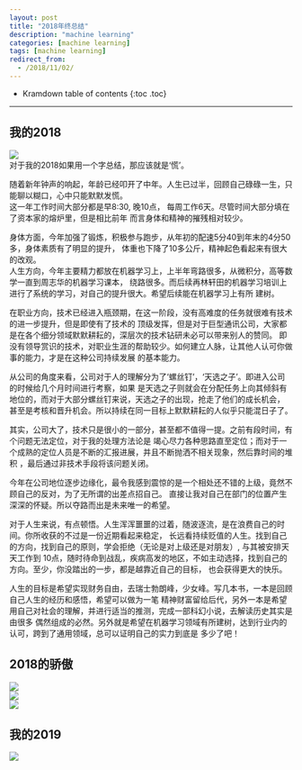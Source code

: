 ```yaml
---
layout: post
title: "2018年终总结"
description: "machine learning"
categories: [machine learning]
tags: [machine learning]
redirect_from: 
  - /2018/11/02/
---  
```

* Kramdown table of contents
{:toc .toc}
---

##  我的2018   
![](http://images.sailblade.com/2018+%E5%9B%9E%E9%A1%BE.png)  
对于我的2018如果用一个字总结，那应该就是‘慌’。    
    
随着新年钟声的响起，年龄已经叩开了中年。人生已过半，回顾自己碌碌一生，只能聊以糊口，心中只能默默发慌。    
这一年工作时间大部分都是早8:30, 晚10点， 每周工作6天。尽管时间大部分填在了资本家的熔炉里，但是相比前年
而言身体和精神的摧残相对较少。    
    
身体方面，今年加强了锻炼，积极参与跑步，从年初的配速5分40到年末的4分50多，身体素质有了明显的提升，
体重也下降了10多公斤，精神起色看起来有很大的改观。    
人生方向，今年主要精力都放在机器学习上，上半年弯路很多，从微积分，高等数学一直到周志华的机器学习课本，
绕路很多。而后续再林轩田的机器学习培训上进行了系统的学习，对自己的提升很大。希望后续能在机器学习上有所
建树。    
    
在职业方向，技术已经进入瓶颈期，在这一阶段，没有高难度的任务就很难有技术的进一步提升，但是即使有了技术的
顶级发挥，但是对于巨型通讯公司，大家都是在各个细分领域默默耕耘的，深层次的技术钻研未必可以带来别人的赞同。
即没有领导赏识的技术，对职业生涯的帮助较少。如何建立人脉，让其他人认可你做事的能力，才是在这种公司持续发展
的基本能力。   
     
从公司的角度来看，公司对于人的理解分为了‘螺丝钉’，‘天选之子’。即进入公司的时候给几个月时间进行考察，如果
是天选之子则就会在分配任务上向其倾斜有地位的，而对于大部分螺丝钉来说，天选之子的出现，抢走了他们的成长机会，
甚至是考核和晋升机会。所以持续在同一目标上默默耕耘的人似乎只能混日子了。    
    
其实，公司大了，技术只是很小的一部分，甚至都不值得一提。之前有段时间，有个问题无法定位，对于我的处理方法论是
竭心尽力各种思路直至定位；而对于一个成熟的定位人员是不断的汇报进展，并且不断抛洒不相关现象，然后靠时间的堆积
，最后通过非技术手段将该问题关闭。
    
今年在公司地位逐步边缘化，最令我感到震惊的是一个相处还不错的上级，竟然不顾自己的反对，为了无所谓的出差点招自己。
直接让我对自己在部门的位置产生深深的怀疑。所以夺路而出是未来唯一的希望。
    
对于人生来说，有点顿悟。人生浑浑噩噩的过着，随波逐流，是在浪费自己的时间。你所收获的不过是一份近期看起来稳定，
长远看持续贬值的人生。找到自己的方向，找到自己的原则，学会拒绝（无论是对上级还是对朋友）, 与其被安排天天工作到
10点，随时待命到战乱，疾病高发的地区，不如主动选择，找到自己的方向。至少，你没踏出的一步，都是越靠近自己的目标，
也会获得更大的快乐。   
    
人生的目标是希望实现财务自由，去瑞士勃朗峰，少女峰。写几本书，一本是回顾自己人生的经历和感悟，希望可以做为一笔
精神财富留给后代，另外一本是希望用自己对社会的理解，并进行适当的推测，完成一部科幻小说，去解读历史其实是由很多
偶然组成的必然。另外就是希望在机器学习领域有所建树，达到行业内的认可，跨到了通用领域，总可以证明自己的实力到底是
多少了吧！

## 2018的骄傲     
![](http://images.sailblade.com/%E8%B7%91%E6%AD%A51.jpg)    
![](http://images.sailblade.com/%E5%BE%AE%E4%BF%A1%E5%9B%BE%E7%89%87_201901282349171.jpg)    
![](http://images.sailblade.com/%E5%BE%AE%E4%BF%A1%E5%9B%BE%E7%89%87_201901282349131.jpg)    
     
    
##  我的2019   
![](http://images.sailblade.com/2019+%E5%B1%95%E6%9C%9B.png)    
    

    
	
	
